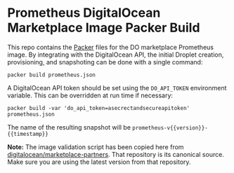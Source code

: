# Prometheus DigitalOcean Marketplace Image Packer Build 

This repo contains the [Packer](https://www.packer.io/) files for the 
DO marketplace Prometheus image. By integrating with the DigitalOcean API, the
initial Droplet creation, provisioning, and snapshoting can be done with a
single command:

    packer build prometheus.json

A DigitalOcean API token should be set using the `DO_API_TOKEN`
environment variable. This can be overridden at run time if necessary:

    packer build -var 'do_api_token=asecrectandsecureapitoken' prometheus.json

The name of the resulting snapshot will be `prometheus-v{{version}}-{{timestamp}}`

**Note:** The image validation script has been copied here from [digitalocean/marketplace-partners](https://github.com/digitalocean/marketplace-partners).
That repository is its canonical source. Make sure you are using the latest
version from that repository.
